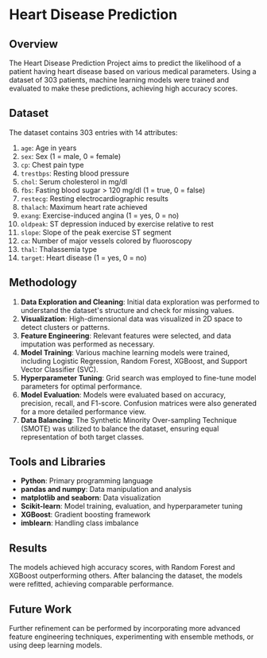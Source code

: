 # Heart Disease Prediction

## Overview
The Heart Disease Prediction Project aims to predict the likelihood of a patient having heart disease based on various medical parameters. Using a dataset of 303 patients, machine learning models were trained and evaluated to make these predictions, achieving high accuracy scores.

## Dataset
The dataset contains 303 entries with 14 attributes:

1. `age`: Age in years
2. `sex`: Sex (1 = male, 0 = female)
3. `cp`: Chest pain type
4. `trestbps`: Resting blood pressure
5. `chol`: Serum cholesterol in mg/dl
6. `fbs`: Fasting blood sugar > 120 mg/dl (1 = true, 0 = false)
7. `restecg`: Resting electrocardiographic results
8. `thalach`: Maximum heart rate achieved
9. `exang`: Exercise-induced angina (1 = yes, 0 = no)
10. `oldpeak`: ST depression induced by exercise relative to rest
11. `slope`: Slope of the peak exercise ST segment
12. `ca`: Number of major vessels colored by fluoroscopy
13. `thal`: Thalassemia type
14. `target`: Heart disease (1 = yes, 0 = no)

## Methodology
1. **Data Exploration and Cleaning**: Initial data exploration was performed to understand the dataset's structure and check for missing values.
2. **Visualization**: High-dimensional data was visualized in 2D space to detect clusters or patterns.
3. **Feature Engineering**: Relevant features were selected, and data imputation was performed as necessary.
4. **Model Training**: Various machine learning models were trained, including Logistic Regression, Random Forest, XGBoost, and Support Vector Classifier (SVC).
5. **Hyperparameter Tuning**: Grid search was employed to fine-tune model parameters for optimal performance.
6. **Model Evaluation**: Models were evaluated based on accuracy, precision, recall, and F1-score. Confusion matrices were also generated for a more detailed performance view.
7. **Data Balancing**: The Synthetic Minority Over-sampling Technique (SMOTE) was utilized to balance the dataset, ensuring equal representation of both target classes.

## Tools and Libraries
- **Python**: Primary programming language
- **pandas and numpy**: Data manipulation and analysis
- **matplotlib and seaborn**: Data visualization
- **Scikit-learn**: Model training, evaluation, and hyperparameter tuning
- **XGBoost**: Gradient boosting framework
- **imblearn**: Handling class imbalance

## Results
The models achieved high accuracy scores, with Random Forest and XGBoost outperforming others. After balancing the dataset, the models were refitted, achieving comparable performance.

## Future Work
Further refinement can be performed by incorporating more advanced feature engineering techniques, experimenting with ensemble methods, or using deep learning models.
